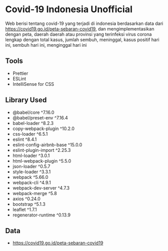 # Covid-19 Indonesia Unofficial

Web berisi tentang covid-19 yang terjadi di indonesia berdasarkan data dari https://covid19.go.id/peta-sebaran-covid19, dan mengimplementasikan dengan peta, daerah daerah atau provinsi yang terinfeksi virus corona lengkap dengan total kasus, jumlah sembuh, meninggal, kasus positif hari ini, sembuh hari ini, menginggal hari ini

## Tools
- Prettier
- ESLint
- IntelliSense for CSS

## Library Used
- @babel/core ^7.16.0
- @babel/preset-env ^7.16.4
- babel-loader ^8.2.3
- copy-webpack-plugin ^10.2.0
- css-loader ^6.5.1
- eslint ^8.4.1
- eslint-config-airbnb-base ^15.0.0
- eslint-plugin-import ^2.25.3
- html-loader ^3.0.1
- html-webpack-plugin ^5.5.0
- json-loader ^0.5.7
- style-loader ^3.3.1
- webpack ^5.66.0
- webpack-cli ^4.9.1
- webpack-dev-server ^4.7.3
- webpack-merge ^5.8
- axios ^0.24.0
- bootstrap ^5.1.3
- leaflet ^1.7.1
- regenerator-runtime ^0.13.9

## Data
- https://covid19.go.id/peta-sebaran-covid19
